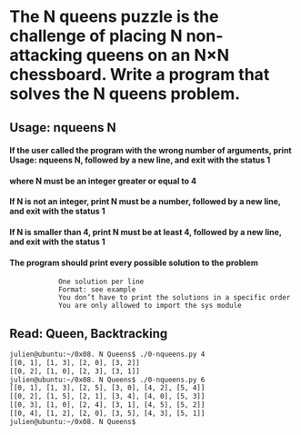 # The N queens puzzle is the challenge of placing N non-attacking queens on an N×N chessboard. Write a program that solves the N queens problem.

## Usage: nqueens N
####    If the user called the program with the wrong number of arguments, print Usage: nqueens N, followed by a new line, and exit with the status 1
####    where N must be an integer greater or equal to 4
####    If N is not an integer, print N must be a number, followed by a new line, and exit with the status 1
####    If N is smaller than 4, print N must be at least 4, followed by a new line, and exit with the status 1
####    The program should print every possible solution to the problem
                One solution per line
                Format: see example
                You don’t have to print the solutions in a specific order
                You are only allowed to import the sys module

## Read: Queen, Backtracking

```bash
julien@ubuntu:~/0x08. N Queens$ ./0-nqueens.py 4
[[0, 1], [1, 3], [2, 0], [3, 2]]
[[0, 2], [1, 0], [2, 3], [3, 1]]
julien@ubuntu:~/0x08. N Queens$ ./0-nqueens.py 6
[[0, 1], [1, 3], [2, 5], [3, 0], [4, 2], [5, 4]]
[[0, 2], [1, 5], [2, 1], [3, 4], [4, 0], [5, 3]]
[[0, 3], [1, 0], [2, 4], [3, 1], [4, 5], [5, 2]]
[[0, 4], [1, 2], [2, 0], [3, 5], [4, 3], [5, 1]]
julien@ubuntu:~/0x08. N Queens$ 
```